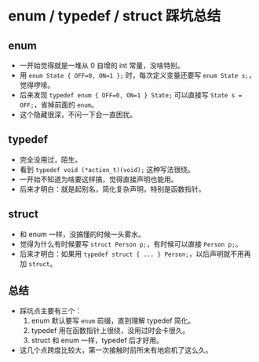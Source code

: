 # enum / typedef / struct 踩坑总结

## enum
- 一开始觉得就是一堆从 0 自增的 int 常量，没啥特别。
- 用 `enum State { OFF=0, ON=1 };` 时，每次定义变量还要写 `enum State s;`，觉得啰嗦。
- 后来发现 `typedef enum { OFF=0, ON=1 } State;` 可以直接写 `State s = OFF;`，省掉前面的 `enum`。
- 这个隐藏很深，不问一下会一直困扰。

## typedef
- 完全没用过，陌生。
- 看到 `typedef void (*action_t)(void);` 这种写法很绕。
- 一开始不知道为啥要这样搞，觉得直接声明也能用。
- 后来才明白：就是起别名，简化复杂声明，特别是函数指针。

## struct
- 和 enum 一样，没搞懂的时候一头雾水。
- 觉得为什么有时候要写 `struct Person p;`，有时候可以直接 `Person p;`。
- 后来才明白：如果用 `typedef struct { ... } Person;`，以后声明就不用再加 `struct`。

## 总结
- 踩坑点主要有三个：
  1. enum 默认要写 `enum` 前缀，直到理解 typedef 简化。
  2. typedef 用在函数指针上很绕，没用过时会卡很久。
  3. struct 和 enum 一样，typedef 后才好用。
- 这几个点跨度比较大，第一次接触时前所未有地宕机了这么久。
